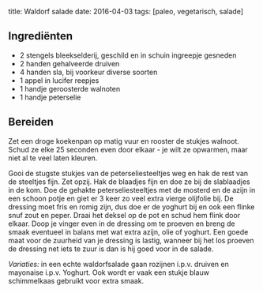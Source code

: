 title: Waldorf salade
date: 2016-04-03
tags: [paleo, vegetarisch, salade]

## Ingrediënten
- 2 stengels bleekselderij, geschild en in schuin ingreepje gesneden
- 2 handen gehalveerde druiven
- 4 handen sla, bij voorkeur diverse soorten
- 1 appel in lucifer reepjes
- 1 handje geroosterde walnoten
- 1 handje peterselie

## Bereiden
Zet een droge koekenpan op matig vuur en rooster de stukjes walnoot. Schud ze elke 25 seconden even door elkaar - je wilt ze opwarmen, maar niet al te veel laten kleuren.

Gooi de stugste stukjes van de peterseliesteeltjes weg en hak de rest van de steeltjes fijn. Zet opzij. Hak de blaadjes fijn en doe ze bij de slablaadjes in de kom. 
Doe de gehakte peterseliesteeltjes met de mosterd en de azijn in een schoon potje en giet er 3 keer zo veel extra vierge olijfolie bij. 
De dressing moet fris en romig zijn, dus doe er de yoghurt bij en ook een flinke snuf zout en peper. 
Draai het deksel op de pot en schud hem flink door elkaar. Doop je vinger even in de dressing om te proeven en breng de smaak eventueel in balans met wat extra azijn, olie of yoghurt. 
Een goede maat voor de zuurheid van je dressing is lastig, wanneer bij het los proeven de dressing net iets te zuur is dan is hij goed voor in de salade.

*Variaties:* in een echte waldorfsalade gaan rozijnen i.p.v. druiven en mayonaise i.p.v. Yoghurt. Ook wordt er vaak een stukje blauw schimmelkaas gebruikt voor extra smaak.

